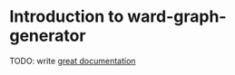 # Introduction to ward-graph-generator

TODO: write [great documentation](http://jacobian.org/writing/what-to-write/)
